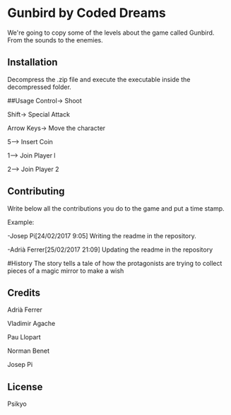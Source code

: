 
# Gunbird by Coded Dreams
We're going to copy some of the levels about the game called Gunbird. From the sounds to the enemies.
## Installation
Decompress the .zip file and execute the executable inside the decompressed folder.

##Usage
Control-> Shoot

Shift-> Special Attack

Arrow Keys-> Move the character

5--> Insert Coin

1--> Join Player l

2--> Join Player 2

## Contributing
Write below all the contributions you do to the game and put a time stamp.

Example:

-Josep Pi[24/02/2017 9:05] Writing the readme in the repository.

-Adrià Ferrer[25/02/2017 21:09] Updating the readme in the repository

#History
The story tells a tale of how the protagonists are trying to collect pieces of a magic mirror 
to make a wish

## Credits
Adrià Ferrer

Vladimir Agache

Pau Llopart

Norman Benet

Josep Pi

## License
Psikyo
